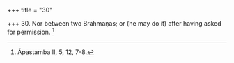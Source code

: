 +++
title = "30"

+++
30. Nor between two Brāhmaṇas; or (he may do it) after having asked for permission. [^18] 


[^18]:  Āpastamba II, 5, 12, 7-8.
